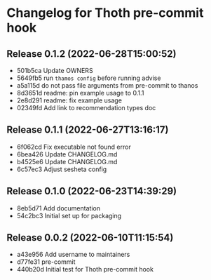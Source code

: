 # Changelog for Thoth pre-commit hook

## Release 0.1.2 (2022-06-28T15:00:52)
* 501b5ca Update OWNERS
* 5649fb5 run `thamos config` before running advise
* a5a115d do not pass file arguments from pre-commit to thanos
* 8d3651d readme: pin example usage to 0.1.1
* 2e8d291 readme: fix example usage
* 02349fd Add link to recommendation types doc

## Release 0.1.1 (2022-06-27T13:16:17)
* 6f062cd Fix executable not found error
* 6bea426 Update CHANGELOG.md
* b4525e6 Update CHANGELOG.md
* 6c57ec3 Adjust sesheta config

## Release 0.1.0 (2022-06-23T14:39:29)
* 8eb5d71 Add documentation
* 54c2bc3 Initial set up for packaging

## Release 0.0.2 (2022-06-10T11:15:54)
* a43e956 Add username to maintainers
* d77fe31 pre-commit
* 440b20d Initial test for Thoth pre-commit hook

